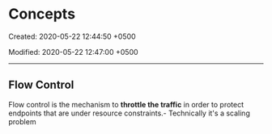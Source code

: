 # Concepts

Created: 2020-05-22 12:44:50 +0500

Modified: 2020-05-22 12:47:00 +0500

---

## Flow Control

Flow control is the mechanism to **throttle the traffic** in order to protect endpoints that are under resource constraints.-  Technically it's a scaling problem
